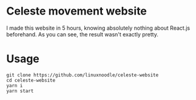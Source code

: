 # Celeste movement website
I made this website in 5 hours, knowing absolutely nothing about React.js beforehand. As you can see, the result wasn't exactly pretty.

# Usage
```
git clone https://github.com/linuxnoodle/celeste-website
cd celeste-website
yarn i
yarn start
```
